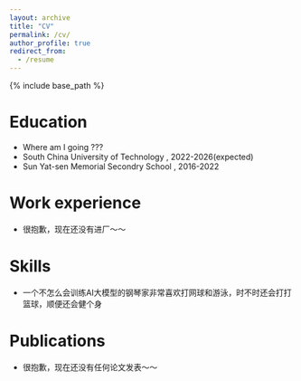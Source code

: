 ```yaml
---
layout: archive
title: "CV"
permalink: /cv/
author_profile: true
redirect_from:
  - /resume
---
```

{% include base_path %}

Education
=========

* Where am I going ???
* South China University of Technology , 2022-2026(expected)
* Sun Yat-sen Memorial Secondry School , 2016-2022

Work experience
===============

* 很抱歉，现在还没有进厂～～

Skills
======

* 一个不怎么会训练AI大模型的钢琴家非常喜欢打网球和游泳，时不时还会打打篮球，顺便还会健个身

Publications
============

* 很抱歉，现在还没有任何论文发表～～
